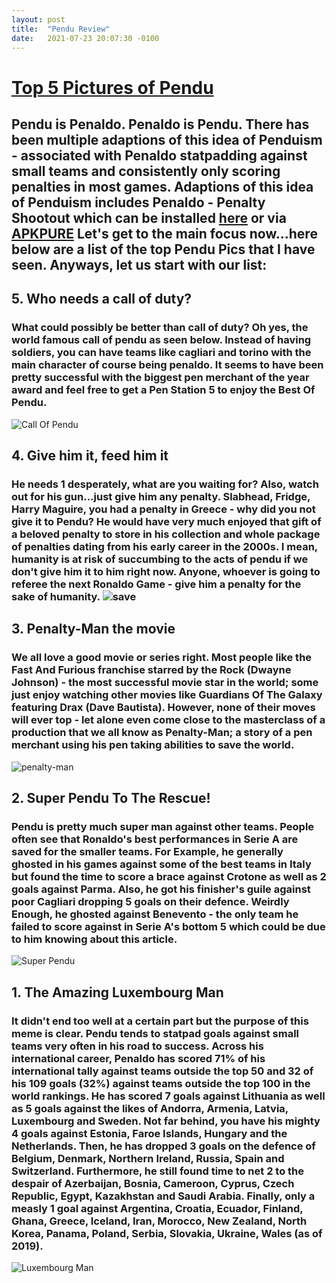 ```yaml
---
layout: post
title:  "Pendu Review"
date:   2021-07-23 20:07:30 -0100
---
```


# <u>Top 5 Pictures of Pendu</u>

## Pendu is Penaldo. Penaldo is Pendu. There has been multiple adaptions of this idea of Penduism - associated with Penaldo statpadding against small teams and consistently only scoring penalties in most games. Adaptions of this idea of Penduism includes Penaldo - Penalty Shootout which can be installed [here](https://play.google.com/store/apps/details?id=air.Penaldo) or via [APKPURE](https://apkpure.com/penaldo-penalty-shoot-out/air.Penaldo) Let's get to the main focus now...here below are a list of the top Pendu Pics that I have seen. Anyways, let us start with our list:

## 5. Who needs a call of duty?

### What could possibly be better than call of duty? Oh yes, the world famous call of pendu as seen below. Instead of having soldiers, you can have teams like cagliari and torino with the main character of course being penaldo. It seems to have been pretty successful with the biggest pen merchant of the year award and feel free to get a Pen Station 5 to enjoy the Best Of Pendu.

![Call Of Pendu](https://media.discordapp.net/attachments/705365548120277103/866388210043977748/image0-5.png)


## 4. Give him it, feed him it

### He needs 1 desperately, what are you waiting for? Also, watch out for his gun...just give him any penalty. Slabhead, Fridge, Harry Maguire, you had a penalty in Greece - why did you not give it to Pendu? He would have very much enjoyed that gift of a beloved penalty to store in his collection and whole package of penalties dating from his early career in the 2000s. I mean, humanity is at risk of succumbing to the acts of pendu if we don't give him it to him right now. Anyone, whoever is going to referee the next Ronaldo Game - give him a penalty for the sake of humanity. ![save](https://media.discordapp.net/attachments/705365548120277103/866389008548757515/20210609_120906.jpg)

## 3. Penalty-Man the movie

### We all love a good movie or series right. Most people like the Fast And Furious franchise starred by the Rock (Dwayne Johnson) - the most successful movie star in the world; some just enjoy watching other movies like Guardians Of The Galaxy featuring Drax (Dave Bautista). However, none of their moves will ever top - let alone even come close to the masterclass of a production that we all know as Penalty-Man; a story of a pen merchant using his pen taking abilities to save the world.

![penalty-man](https://media.discordapp.net/attachments/705365548120277103/866389279227379722/image0-15.jpg)

## 2. Super Pendu To The Rescue!

### Pendu is pretty much super man against other teams. People often see that Ronaldo's best performances in Serie A are saved for the smaller teams. For Example, he generally ghosted in his games against some of the best teams in Italy but found the time to score a brace against Crotone as well as 2 goals against Parma. Also, he got his finisher's guile against poor Cagliari dropping 5 goals on their defence. Weirdly Enough, he ghosted against Benevento - the only team he failed to score against in Serie A's bottom 5 which could be due to him knowing about this article.

![Super Pendu](https://media.discordapp.net/attachments/705365548120277103/866370711097311252/image0-56.jpg)

## 1. The Amazing Luxembourg Man

### It didn't end too well at a certain part but the purpose of this meme is clear. Pendu tends to statpad goals against small teams very often in his road to success. Across his international career, Penaldo has scored 71% of his international tally against teams outside the top 50 and 32 of his 109 goals (32%) against teams outside the top 100 in the world rankings. He has scored 7 goals against Lithuania as well as 5 goals against the likes of Andorra, Armenia, Latvia, Luxembourg and Sweden. Not far behind, you have his mighty 4 goals against Estonia, Faroe Islands, Hungary and the Netherlands. Then, he has dropped 3 goals on the defence of Belgium, Denmark, Northern Ireland, Russia, Spain and Switzerland. Furthermore, he still found time to net 2 to the despair of Azerbaijan, Bosnia, Cameroon, Cyprus, Czech Republic, Egypt, Kazakhstan and Saudi Arabia. Finally, only a measly 1 goal against Argentina, Croatia, Ecuador, Finland, Ghana, Greece, Iceland, Iran, Morocco, New Zealand, North Korea, Panama, Poland, Serbia, Slovakia, Ukraine, Wales (as of 2019).

![Luxembourg Man](https://media.discordapp.net/attachments/705365548120277103/866388586190209034/image0-13.jpg)

